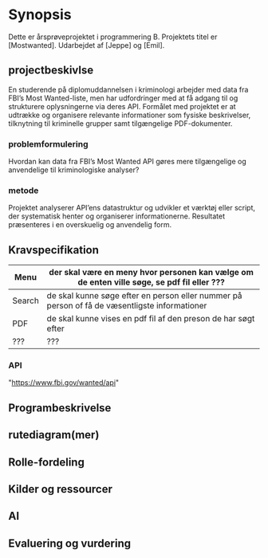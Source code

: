 # Synopsis
Dette er årsprøveprojektet i programmering B. Projektets titel er [Mostwanted]. Udarbejdet af [Jeppe] og [Emil].
## projectbeskivlse
En studerende på diplomuddannelsen i kriminologi arbejder med data fra FBI’s Most Wanted-liste, men har udfordringer med at få adgang til og strukturere oplysningerne via deres API. Formålet med projektet er at udtrække og organisere relevante informationer som fysiske beskrivelser, tilknytning til kriminelle grupper samt tilgængelige PDF-dokumenter.

### problemformulering
Hvordan kan data fra FBI’s Most Wanted API gøres mere tilgængelige og anvendelige til kriminologiske analyser?

### metode
Projektet analyserer API’ens datastruktur og udvikler et værktøj eller script, der systematisk henter og organiserer informationerne. Resultatet præsenteres i en overskuelig og anvendelig form.

## Kravspecifikation
| Menu   | der skal være en meny hvor personen kan vælge om de enten ville søge, se pdf fil eller ???    |
|--------|-----------------------------------------------------------------------------------------------|
| Search | de skal kunne søge efter en person eller nummer på person of få de væsentligste informationer |
| PDF    | de skal kunne vises en pdf fil af den preson de har søgt efter                                |
| ???    | ???                                                                                           |

### API
"https://www.fbi.gov/wanted/api"

## Programbeskrivelse

## rutediagram(mer)

## Rolle-fordeling

## Kilder og ressourcer

## AI

## Evaluering og vurdering